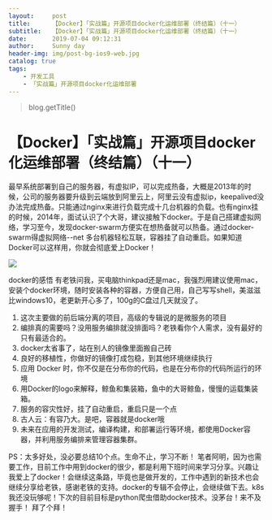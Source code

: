 ```yaml
---
layout:     post
title:      【Docker】「实战篇」开源项目docker化运维部署（终结篇）（十一）
subtitle:   【Docker】「实战篇」开源项目docker化运维部署（终结篇）（十一）
date:       2019-07-04 09:12:31
author:     Sunny day
header-img: img/post-bg-ios9-web.jpg
catalog: true
tags:
    - 开发工具
    - 「实战篇」开源项目docker化运维部署
---
```

>blog.getTitle() 

# 【Docker】「实战篇」开源项目docker化运维部署（终结篇）（十一）

最早系统部署到自己的服务器，有虚拟IP，可以完成热备，大概是2013年的时候，公司的服务器要升级到云端放到阿里云上，阿里云没有虚拟ip，keepalived没办法完成热备。只能通过nginx来进行负载完成十几台机器的负载。也有nginx挂的时候，2014年，面试认识了个大哥，建议接触下docker。于是自己搭建虚拟网络，学习至今，发现docker-swarm方便实在想热备就可以热备。通过docker-swarm得虚拟网络--net 多台机器轻松互联，容器挂了自动重启。如果知道Docker可以这样用，你就会彻底爱上Docker！

![](https://imgconvert.csdnimg.cn/aHR0cHM6Ly91cGxvYWQtaW1hZ2VzLmppYW5zaHUuaW8vdXBsb2FkX2ltYWdlcy8xMTIyMzcxNS02MTBjNDM0ZWI2YTFlM2ExLnBuZz9pbWFnZU1vZ3IyL2F1dG8tb3JpZW50L3N0cmlwJTdDaW1hZ2VWaWV3Mi8yL3cvNjAwL2Zvcm1hdC93ZWJw?x-oss-process=image/format,png)

docker的感悟
有老铁问我，买电脑thinkpad还是mac，我强烈用建议使用mac，安装个docker环境，随时安装各种的容器，方便自己用，自己写写shell，美滋滋比windows10，老更新开心多了，100g的C盘过几天就没了。

1. 这次主要做的前后端分离的项目，高级的专辑说的是微服务的项目
1. 编排真的需要吗？没用服务编排就没排面吗？老铁看你个人需求，没有最好的只有最适合的。
1. docker太省事了，站在别人的镜像里面搬自己砖
1. 良好的移植性，你做好的镜像打成包稳，到其他环境继续执行
1. 应用 Docker 时，你不仅是在分布你的代码，也是在分布你的代码所运行的环境
1. 用Docker的logo来解释，鲸鱼和集装箱，鱼中的大哥鲸鱼，慢慢的运载集装箱。
1. 服务的容灾性好，挂了自动重启，重启只是一个点
1. 古人云：有容乃大。是吧，容器就是docker哦
1. 未来在应用的开发测试，编译构建，和部署运行等环境，都使用Docker容器，并利用服务编排来管理容器集群。

PS：太多好处，没必要总结10个点。生命不止，学习不断！ 笔者阿明，因为也需要工作，目前工作中用到docker的很少，都是利用下班时间来学习分享。兴趣让我爱上了docker！会继续这条路，毕竟也是做开发的，工作中遇到的新技术也会继续分享给老铁，感谢老铁的支持。docker的专辑不会停止，会继续做下去。k8s我还没玩够呢！下次的目前目标是python爬虫借助docker技术。没茅台！来不及握手！ 拜了个拜！

